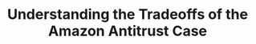 ---
layout:
title: "Understanding the Tradeoffs of the Amazon Antitrust Case"
category: research
published: 1
journal: Harvard Business Review - Digital (2024)
order: 203
peer: 0
coauthors: with Chiara Farronato, Andrei Hagiu, and Dionne Lomax    
link: "https://hbr.org/2024/01/understanding-the-tradeoffs-of-the-amazon-antitrust-case"
js: "toggleMe('hbramazon'); return false;"
js_abbrev: 'hbramazon'
---